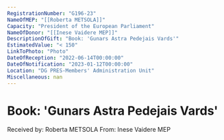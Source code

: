 ```yaml
---
RegistrationNumber: "G196-23"
NameOfMEP: "[[Roberta METSOLA]]"
Capacity: "President of the European Parliament"
NameOfDonor: "[[Inese Vaidere MEP]]"
DescriptionOfGift: "Book: 'Gunars Astra Pedejais Vards'"
EstimatedValue: "< 150"
LinkToPhoto: "Photo"
DateOfReception: "2022-06-14T00:00:00"
DateOfNotification: "2023-01-12T00:00:00"
Location: "DG PRES-Members' Administration Unit"
Miscellaneous: nan
---
```


# Book: 'Gunars Astra Pedejais Vards'

Received by: Roberta METSOLA
From: Inese Vaidere MEP
